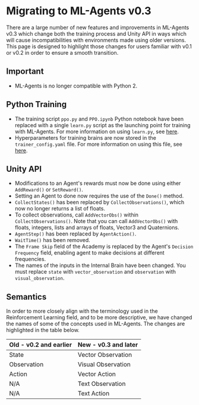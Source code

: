 # Migrating to ML-Agents v0.3

There are a large number of new features and improvements in ML-Agents v0.3 which change both the training process and Unity API in ways which will cause incompatibilities with environments made using older versions. This page is designed to highlight those changes for users familiar with v0.1 or v0.2 in order to ensure a smooth transition.

## Important
 * ML-Agents is no longer compatible with Python 2. 

## Python Training
 * The training script `ppo.py` and `PPO.ipynb` Python notebook have been replaced with a single `learn.py` script as the launching point for training with ML-Agents. For more information on using `learn.py`, see [here]().
 * Hyperparameters for training brains are now stored in the `trainer_config.yaml` file. For more information on using this file, see [here]().

## Unity API
 * Modifications to an Agent's rewards must now be done using either `AddReward()` or `SetReward()`.
 * Setting an Agent to done now requires the use of the `Done()` method.
 * `CollectStates()` has been replaced by `CollectObservations()`, which now no longer returns a list of floats.
 * To collect observations, call `AddVectorObs()` within `CollectObservations()`. Note that you can call `AddVectorObs()` with floats, integers, lists and arrays of floats, Vector3 and Quaternions. 
 * `AgentStep()` has been replaced by `AgentAction()`.
 * `WaitTime()` has been removed.
 * The `Frame Skip` field of the Academy is replaced by the Agent's `Decision Frequency` field, enabling agent to make decisions at different frequencies.
 * The names of the inputs in the Internal Brain have been changed. You must replace `state` with `vector_observation` and `observation` with `visual_observation`.

## Semantics
In order to more closely align with the terminology used in the Reinforcement Learning field, and to be more descriptive, we have changed the names of some of the concepts used in ML-Agents. The changes are highlighted in the table below.

| Old - v0.2 and earlier | New - v0.3 and later |
| --- | --- |
| State | Vector Observation |
| Observation | Visual Observation |
| Action | Vector Action |
| N/A | Text Observation |
| N/A | Text Action |
